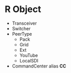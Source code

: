 # R Object

- Transceiver
- Switcher
- PeerType
  - Pack
  - Grid
  - Ext
  - YouTube
  - LocalSDI
- CommandCenter  alias  **CC**